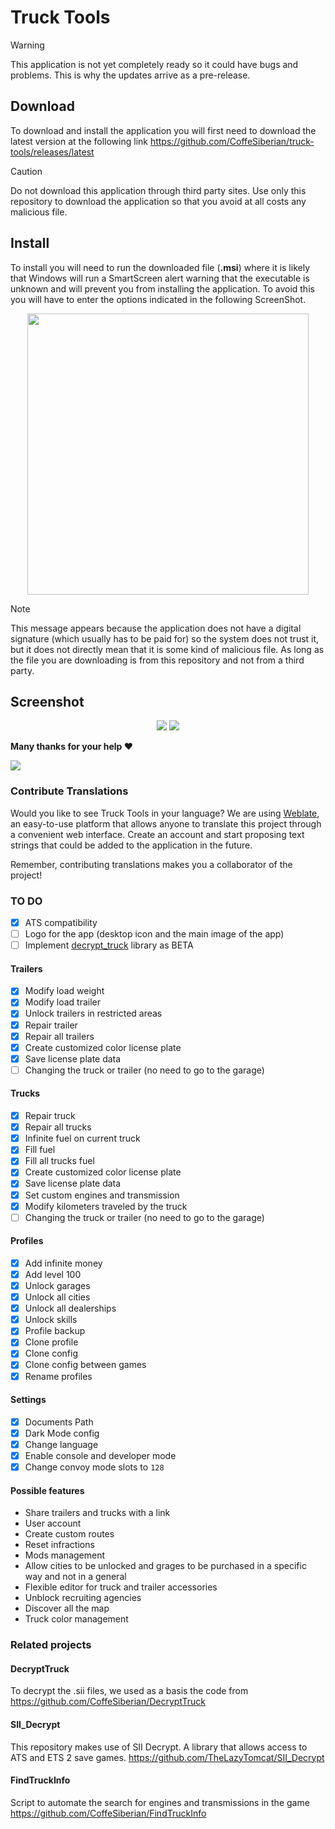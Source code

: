 # Truck Tools

> [!WARNING]
> This application is not yet completely ready so it could have bugs and problems. This is why the updates arrive as a pre-release.

## Download

To download and install the application you will first need to download the latest version at the following link <https://github.com/CoffeSiberian/truck-tools/releases/latest>

> [!CAUTION]
> Do not download this application through third party sites. Use only this repository to download the application so that you avoid at all costs any malicious file.

## Install

To install you will need to run the downloaded file (**.msi**) where it is likely that Windows will run a SmartScreen alert warning that the executable is unknown and will prevent you from installing the application. To avoid this you will have to enter the options indicated in the following ScreenShot.

<p align="center">
  <img width="450" src="https://i.imgur.com/tpHbu3n.png">
</p>

> [!NOTE]
> This message appears because the application does not have a digital signature (which usually has to be paid for) so the system does not trust it, but it does not directly mean that it is some kind of malicious file. As long as the file you are downloading is from this repository and not from a third party.

## Screenshot

<p align="center">
  <img src="https://i.imgur.com/p2QsDlb.jpeg">
  <img src="https://i.imgur.com/XZo6yUC.jpeg">
</p>

**Many thanks for your help ❤️**

<a href="https://github.com/coffesiberian/truck-tools/graphs/contributors">
  <img src="https://contrib.rocks/image?repo=coffesiberian/truck-tools" />
</a>

### Contribute Translations

Would you like to see Truck Tools in your language? We are using [Weblate][weblate], an easy-to-use platform that allows anyone to translate this project through a convenient web interface.
Create an account and start proposing text strings that could be added to the application in the future.

Remember, contributing translations makes you a collaborator of the project!

### TO DO

- [x] ATS compatibility
- [ ] Logo for the app (desktop icon and the main image of the app)
- [ ] Implement [decrypt_truck][decrypt_truck] library as BETA

#### Trailers

- [x] Modify load weight
- [x] Modify load trailer
- [x] Unlock trailers in restricted areas
- [x] Repair trailer
- [x] Repair all trailers
- [x] Create customized color license plate
- [x] Save license plate data
- [ ] Changing the truck or trailer (no need to go to the garage)

#### Trucks

- [x] Repair truck
- [x] Repair all trucks
- [x] Infinite fuel on current truck
- [x] Fill fuel
- [x] Fill all trucks fuel
- [x] Create customized color license plate
- [x] Save license plate data
- [x] Set custom engines and transmission
- [x] Modify kilometers traveled by the truck
- [ ] Changing the truck or trailer (no need to go to the garage)

#### Profiles

- [x] Add infinite money
- [x] Add level 100
- [x] Unlock garages
- [x] Unlock all cities
- [x] Unlock all dealerships
- [x] Unlock skills
- [x] Profile backup
- [x] Clone profile
- [x] Clone config
- [x] Clone config between games
- [x] Rename profiles

#### Settings

- [x] Documents Path
- [x] Dark Mode config
- [x] Change language
- [x] Enable console and developer mode
- [x] Change convoy mode slots to `128`

#### Possible features

- Share trailers and trucks with a link
- User account
- Create custom routes
- Reset infractions
- Mods management
- Allow cities to be unlocked and grages to be purchased in a specific way and not in a general
- Flexible editor for truck and trailer accessories
- Unblock recruiting agencies
- Discover all the map
- Truck color management

### Related projects

#### DecryptTruck

To decrypt the .sii files, we used as a basis the code from https://github.com/CoffeSiberian/DecryptTruck

#### SII_Decrypt

This repository makes use of SII Decrypt. A library that allows access to ATS and ETS 2 save games.
https://github.com/TheLazyTomcat/SII_Decrypt

#### FindTruckInfo

Script to automate the search for engines and transmissions in the game https://github.com/CoffeSiberian/FindTruckInfo

[weblate]: https://hosted.weblate.org/projects/truck-tools/truck-tools/
[decrypt_truck]: https://crates.io/crates/decrypt_truck
